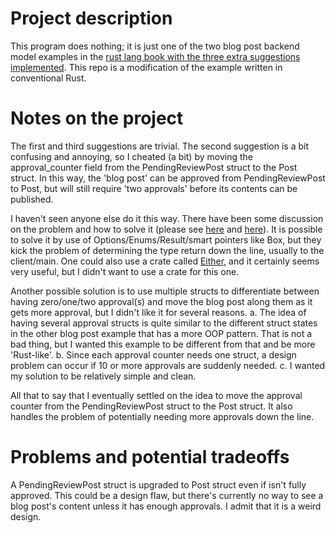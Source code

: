 # Project description

This program does nothing; it is just one of the two blog post backend model examples in the [rust lang book with the three extra suggestions implemented](https://doc.rust-lang.org/stable/book/ch17-03-oo-design-patterns.html#trade-offs-of-the-state-pattern). This repo is a modification of the example written in conventional Rust. 

# Notes on the project

The first and third suggestions are trivial. The second suggestion is a bit confusing and annoying, so I cheated (a bit) by moving the approval_counter field from the PendingReviewPost struct to the Post struct. In this way, the 'blog post' can be approved from PendingReviewPost to Post, but will still require 'two approvals' before its contents can be published. 

I haven't seen anyone else do it this way. There have been some discussion on the problem and how to solve it (please see [here](https://users.rust-lang.org/t/solving-an-an-exercise-from-the-chapter-17-of-trpl/69679) and [here](https://users.rust-lang.org/t/chapter-17-3-multiple-approvals-with-type-system/62290)). It is possible to solve it by use of Options/Enums/Result/smart pointers like Box, but they kick the problem of determining the type return down the line, usually to the client/main. One could also use a crate called [Either](https://crates.io/crates/either), and it certainly seems very useful, but I didn't want to use a crate for this one. 

Another possible solution is to use multiple structs to differentiate between having zero/one/two approval(s) and move the blog post along them as it gets more approval, but I didn't like it for several reasons.
a. The idea of having several approval structs is quite similar to the different struct states in the other blog post example that has a more OOP pattern. That is not a bad thing, but I wanted this example to be different from that and be more 'Rust-like'.
b. Since each approval counter needs one struct, a design problem can occur if 10 or more approvals are suddenly needed.
c. I wanted my solution to be relatively simple and clean.

All that to say that I eventually settled on the idea to move the approval counter from the PendingReviewPost struct to the Post struct. It also handles the problem of potentially needing more approvals down the line. 

# Problems and potential tradeoffs

A PendingReviewPost struct is upgraded to Post struct even if isn't fully approved. This could be a design flaw, but there's currently no way to see a blog post's content unless it has enough approvals. I admit that it is a weird design. 